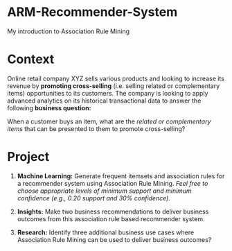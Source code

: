 # ARM-Recommender-System
My introduction to Association Rule Mining

# Context
Online retail company XYZ sells various products and looking to increase its revenue by <b>promoting cross-selling</b> (i.e. selling related or complementary items) opportunities to its customers. The company is looking to apply advanced analytics on its historical transactional data to answer the following <b>business question:</b>

When a customer buys an item, what are the <i>related or complementary items</i> that can be presented to them to promote cross-selling?

# Project

1) <b>Machine Learning:</b> Generate frequent itemsets and association rules for a recommender system using Association Rule Mining. <i>Feel free to choose appropriate levels of minimum support and minimum confidence (e.g., 0.20 support and 30% confidence).</i>

2) <b>Insights:</b> Make two business recommendations to deliver business outcomes from this association rule based recommender system. 

3) <b>Research:</b> Identify three additional business use cases where Association Rule Mining can be used to deliver business outcomes? 
